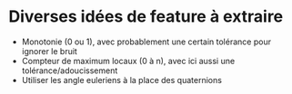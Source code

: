 # Diverses idées de feature à extraire
- Monotonie (0 ou 1), avec probablement une certain tolérance pour ignorer le bruit
- Compteur de maximum locaux (0 à n), avec ici aussi une tolérance/adoucissement
- Utiliser les angle euleriens à la place des quaternions
